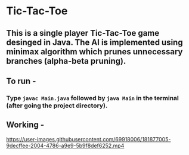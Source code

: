 
# Tic-Tac-Toe
## This is a single player Tic-Tac-Toe game desinged in **Java**. The AI is implemented using **minimax** algorithm which prunes unnecessary branches (**alpha-beta pruning**).

## To run - 
### Type `javac Main.java` followed by `java Main` in the terminal (after going the project directory).

## Working - 

https://user-images.githubusercontent.com/69918006/181877005-9decffee-2004-4786-a9e9-5b9f8def6252.mp4

